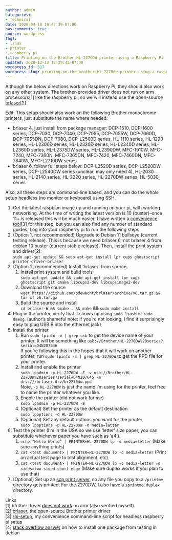 ```yaml
---
author: admin
categories:
- Technical
date: 2020-04-18 16:47:39-07:00
has-comments: true
source: wordpress
tags:
- linux
- printer
- raspberry pi
title: Printing on the Brother HL-2270DW printer using a Raspberry Pi
updated: 2020-12-12 13:29:42-07:00
wordpress_id: 517
wordpress_slug: printing-on-the-brother-hl-2270dw-printer-using-a-raspberry-pi
---
```

Although the below directions work on Raspberry Pi, they should also work on any other system. The brother-provided driver does not run on arm processors\[1\] like the raspberry pi, so we will instead use the open-source [brlaser](https://github.com/pdewacht/brlaser)\[2\].

Edit: This setup should also work on the following Brother monochrome printers, just substitute the name where needed:

-   brlaser 4, just install from package manager: DCP-1510, DCP-1600 series, DCP-7030, DCP-7040, DCP-7055, DCP-7055W, DCP-7060D, DCP-7065DN, DCP-7080, DCP-L2500D series, HL-1110 series, HL-1200 series, HL-L2300D series, HL-L2320D series, HL-L2340D series, HL-L2360D series, HL-L2375DW series, HL-L2390DW, MFC-1910W, MFC-7240, MFC-7360N, MFC-7365DN, MFC-7420, MFC-7460DN, MFC-7840W, MFC-L2710DW series
-   brlaser 6, follow full steps below: DCP-L2520D series, DCP-L2520DW series, DCP-L2540DW series (unclear, may only need 4), HL-2030 series, HL-2140 series, HL-2220 series, HL-2270DW series, HL-5030 series

Also, all these steps are command-line based, and you can do the whole setup headless (no monitor or keyboard) using SSH.

1.  Get the latest raspbian image up and running on your pi, with working networking. At the time of writing the latest version is 10 (buster)–once 11+ is released this will be much easier. I have written a [convenience tool](https://github.com/za3k/rpi-setup)\[3\] for this step, but you can also find any number of standard guides. Log into your raspberry pi to run the following steps
2.  (Option 1, not recommended) Upgrade to Debian 11 bullseye (current testing release). This is because we need brlaser 6, not brlaser 4 from debian 10 buster (current stable release). Then, install the print system and driver\[2\]:  
    `sudo apt-get update && sudo apt-get install lpr cups ghostscript printer-driver-brlaser`
3.  (Option 2, recommended) Install ‘brlaser’ from source.
    1.  Install print system and build tools  
        `sudo apt-get update && sudo apt-get install lpr cups ghostscript git cmake libcups2-dev libcupsimage2-dev`
    2.  Download the source  
        `wget https://github.com/pdewacht/brlaser/archive/v6.tar.gz && tar xf v6.tar.gz`
    3.  Build the source and install  
        `cd brlaser-6 && cmake . && make` && `sudo make install`
4.  Plug in the printer, verify that it shows up using `sudo lsusb` or `sudo dmesg`. (author’s shameful note: if you’re not looking, I find it surprisingly easy to plug USB B into the ethernet jack)
5.  Install the printer.
    1.  Run `sudo lpinfo -v | grep usb` to get the device name of your printer. It will be something like `usb://Brother/HL-2270DW%20series?serial=D4N207646`  
        If you’re following this in the hopes that it will work on another printer, run `sudo lpinfo -m | grep HL-2270DW` to get the PPD file for your printer.
    2.  Install and enable the printer  
        `sudo lpadmin -p HL-2270DW -E -v usb://Brother/HL-2270DW%20series?serial=D4N207646 -m drv:///brlaser.drv/br2270dw.ppd`  
        Note, `-p HL-2270DW` is just the name I’m using for the printer, feel free to name the printer whatever you like.
    3.  Enable the printer (did not work for me)  
        `sudo lpadmin -p HL-2270DW -E`
    4.  (Optional) Set the printer as the default destination  
        `sudo lpoptions -d HL-2270DW`
    5.  (Optional) Set any default options you want for the printer  
        `sudo lpoptions -p HL-2270DW -o media=letter`
6.  Test the printer (I’m in the USA so we use ‘letter’ size paper, you can substitute whichever paper you have such as ‘a4’).
    1.  `echo "Hello World" | PRINTER=HL-2270DW lp -o media=letter` (Make sure anything prints)
    2.  `cat <test document> | PRINTER=HL-2270DW lp -o media=letter` (Print an actual test page to test alignment, etc)
    3.  `cat <test document> | PRINTER=HL-2270DW lp -o media=letter -o sides=two-sided-short-edge` (Make sure duplex works if you plan to use that)
7.  (Optional) Set up an [scp print server](https://blog.za3k.com/linux-print-server/), so any file you copy to a `/printme` directory gets printed. For the 2270DW, I also have a `/printme.duplex` directory.

Links  
\[1\] brother driver [does not work](https://www.raspberrypi.org/forums/viewtopic.php?t=15526) on arm (also verified myself)  
\[2\] [brlaser](https://github.com/pdewacht/brlaser), the open-source Brother printer driver  
\[3\] [rpi-setup](https://github.com/za3k/rpi-setup), my convenience command-line script for headless raspberry pi setup  
\[4\] [stack overflow answer](https://serverfault.com/questions/22414/how-can-i-run-debian-stable-but-install-some-packages-from-testing) on how to install one package from testing in debian
